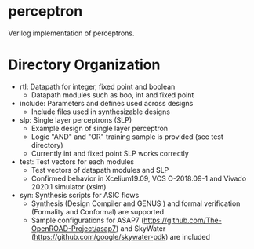 # perceptron
Verilog implementation of perceptrons.

# Directory Organization
* rtl: Datapath for integer, fixed point and boolean <br>
  - Datapath modules such as boo, int and fixed point
* include: Parameters and defines used across designs <br>
  - Include files used in synthesizable designs
* slp: Single layer perceptrons (SLP) <br>
  - Example design of single layer perceptron
  - Logic "AND" and "OR" training sample is provided (see test directory)
  - Currently int and fixed point SLP works correctly
* test: Test vectors for each modules <br>
  - Test vectors of datapath modules and SLP
  - Confirmed behavior in Xcelium19.09, VCS O-2018.09-1 and Vivado 2020.1 simulator (xsim)
* syn: Synthesis scripts for ASIC flows <br>
  - Synthesis (Design Compiler and GENUS ) and formal verification (Formality and Conformal) are supported
  - Sample configurations for ASAP7 (https://github.com/The-OpenROAD-Project/asap7) and SkyWater (https://github.com/google/skywater-pdk) are included 
